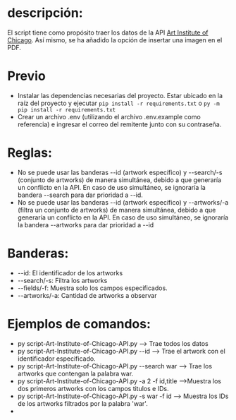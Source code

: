 # descripción:
El script tiene como propósito traer los datos de la API  [Art Institute of Chicago](https://api.artic.edu/docs/). Así mismo, se ha añadido la opción de insertar una imagen en el PDF.
# Previo
* Instalar las dependencias necesarias del proyecto. Estar ubicado en la raíz del proyecto y ejecutar ```pip install -r requirements.txt``` o ```py -m pip install -r requirements.txt```
* Crear un archivo .env (utilizando el archivo .env.example como referencia) e ingresar el correo del remitente junto con su contraseña.
# Reglas:
* No se puede usar las banderas --id (artwork específico) y --search/-s (conjunto de artworks) de manera simultánea, debido a que generaría un conflicto en la API. En caso de uso simultáneo, se ignoraría la bandera --search para dar prioridad a --id.
* No se puede usar las banderas --id (artwork específico) y --artworks/-a (filtra un conjunto de artworks) de manera simultánea, debido a que generaría un conflicto en la API. En caso de uso simultáneo, se ignoraría la bandera --artworks para dar prioridad a --id
# Banderas:
* --id: El identificador de los artworks
* --search/-s: Filtra los artworks
* --fields/-f: Muestra solo los campos especificados.
* --artworks/-a: Cantidad de artworks a observar
# Ejemplos de comandos:
* py script-Art-Institute-of-Chicago-API.py  --> Trae todos los datos
* py script-Art-Institute-of-Chicago-API.py --id --> Trae el artwork con el identificador especificado.
* py script-Art-Institute-of-Chicago-API.py --search war --> Trae los artworks que contengan la palabra war.
* py script-Art-Institute-of-Chicago-API.py -a 2 -f id,title -->Muestra los dos primeros artworks con los campos titulos e IDs.
* py script-Art-Institute-of-Chicago-API.py -s war -f id --> Muestra los IDs de los artworks filtrados por la palabra 'war'.
* 
